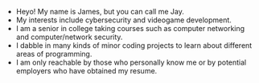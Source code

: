 - Heyo! My name is James, but you can call me Jay.
- My interests include cybersecurity and videogame development.
- I am a senior in college taking courses such as computer networking and computer/network security.
- I dabble in many kinds of minor coding projects to learn about different areas of programming.
- I am only reachable by those who personally know me or by potential employers who have obtained my resume.

<!---
jaymac00/jaymac00 is a ✨ special ✨ repository because its `README.md` (this file) appears on your GitHub profile.
You can click the Preview link to take a look at your changes.
--->
